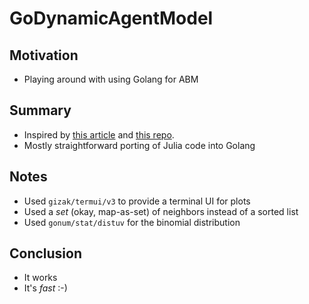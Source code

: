 # GoDynamicAgentModel

## Motivation
- Playing around with using Golang for ABM

## Summary
- Inspired by [this article]() and [this repo]().
- Mostly straightforward porting of Julia code into Golang

## Notes
- Used `gizak/termui/v3` to provide a terminal UI for plots
- Used a _set_ (okay, map-as-set) of neighbors instead of a sorted list
- Used `gonum/stat/distuv` for the binomial distribution

## Conclusion
- It works
- It's _fast_ :-)
